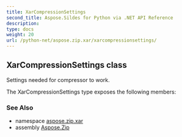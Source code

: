 ```yaml
---
title: XarCompressionSettings
second_title: Aspose.Sildes for Python via .NET API Reference
description: 
type: docs
weight: 20
url: /python-net/aspose.zip.xar/xarcompressionsettings/
---
```


## XarCompressionSettings class

Settings needed for compressor to work.

The XarCompressionSettings type exposes the following members:

### See Also

* namespace [aspose.zip.xar](/zip/python-net/aspose.zip.xar/)
* assembly [Aspose.Zip](/zip/python-net/)

